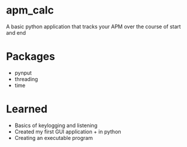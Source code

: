 # apm_calc
A basic python application that tracks your APM over the course of start and end

# Packages
- pynput
- threading
- time

# Learned
- Basics of keylogging and listening
- Created my first GUI application + in python
- Creating an executable program
